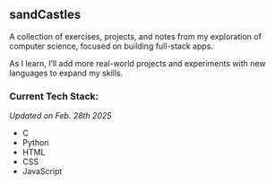 ## sandCastles  

A collection of exercises, projects, and notes from my exploration of computer science, focused on building full-stack apps.  

As I learn, I’ll add more real-world projects and experiments with new languages to expand my skills.

### Current Tech Stack:
_Updated on Feb. 28th 2025_

- C
- Python
- HTML
- CSS
- JavaScript
